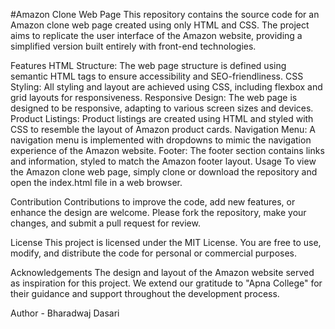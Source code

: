 #Amazon Clone Web Page
This repository contains the source code for an Amazon clone web page created using only HTML and CSS. The project aims to replicate the user interface of the Amazon website, providing a simplified version built entirely with front-end technologies.

Features
HTML Structure: The web page structure is defined using semantic HTML tags to ensure accessibility and SEO-friendliness.
CSS Styling: All styling and layout are achieved using CSS, including flexbox and grid layouts for responsiveness.
Responsive Design: The web page is designed to be responsive, adapting to various screen sizes and devices.
Product Listings: Product listings are created using HTML and styled with CSS to resemble the layout of Amazon product cards.
Navigation Menu: A navigation menu is implemented with dropdowns to mimic the navigation experience of the Amazon website.
Footer: The footer section contains links and information, styled to match the Amazon footer layout.
Usage
To view the Amazon clone web page, simply clone or download the repository and open the index.html file in a web browser. 

Contribution
Contributions to improve the code, add new features, or enhance the design are welcome. Please fork the repository, make your changes, and submit a pull request for review.

License
This project is licensed under the MIT License. You are free to use, modify, and distribute the code for personal or commercial purposes.

Acknowledgements
The design and layout of the Amazon website served as inspiration for this project.
We extend our gratitude to "Apna College" for their guidance and support throughout the development process.

Author - Bharadwaj Dasari



